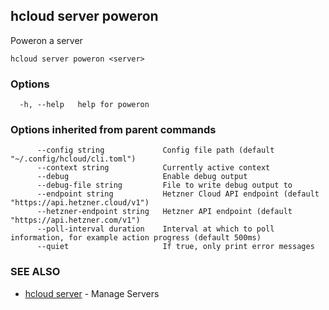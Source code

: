 ## hcloud server poweron

Poweron a server

```
hcloud server poweron <server>
```

### Options

```
  -h, --help   help for poweron
```

### Options inherited from parent commands

```
      --config string             Config file path (default "~/.config/hcloud/cli.toml")
      --context string            Currently active context
      --debug                     Enable debug output
      --debug-file string         File to write debug output to
      --endpoint string           Hetzner Cloud API endpoint (default "https://api.hetzner.cloud/v1")
      --hetzner-endpoint string   Hetzner API endpoint (default "https://api.hetzner.com/v1")
      --poll-interval duration    Interval at which to poll information, for example action progress (default 500ms)
      --quiet                     If true, only print error messages
```

### SEE ALSO

* [hcloud server](hcloud_server.md)	 - Manage Servers
